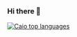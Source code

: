 ### Hi there 👋

<div align="left">
  
[![Caio top languages](https://github-readme-stats.vercel.app/api/top-langs/?username=caio-d&theme=pink-white)](https://github.com/anuraghazra/github-readme-stats)
  
</div>


<!--
**caio-d/caio-d** is a ✨ _special_ ✨ repository because its `README.md` (this file) appears on your GitHub profile.

Here are some ideas to get you started:

- 🔭 I’m currently working on ...
- 🌱 I’m currently learning ...
- 👯 I’m looking to collaborate on ...
- 🤔 I’m looking for help with ...
- 💬 Ask me about ...
- 📫 How to reach me: ...
- 😄 Pronouns: ...
- ⚡ Fun fact: ...
-->
